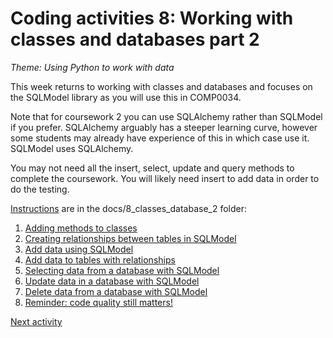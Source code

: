 # Coding activities 8: Working with classes and databases part 2

_*Theme: Using Python to work with data*_

This week returns to working with classes and databases and focuses on the SQLModel library as you will use this in
COMP0034.

Note that for coursework 2 you can use SQLAlchemy rather than SQLModel if you prefer. SQLAlchemy arguably has a steeper
learning curve, however some students may already have experience of this in which case use it. SQLModel uses SQLAlchemy.

You may not need all the insert, select, update and query methods to complete the coursework. You will likely
need insert to add data in order to do the testing.

[Instructions](8-0-instructions.md) are in the docs/8_classes_database_2 folder:

1. [Adding methods to classes](8-01-methods.md)
2. [Creating relationships between tables in SQLModel](../future_weeks/8_classes_database_2/8-02-relationships.md)
3. [Add data using SQLModel](8-03-insert.md)
4. [Add data to tables with relationships](../future_weeks/8_classes_database_2/8-04-insert-multiple.md)
5. [Selecting data from a database with SQLModel](../future_weeks/8_classes_database_2/8-05-select.md)
6. [Update data in a database with SQLModel](../future_weeks/8_classes_database_2/8-07-update.md)
7. [Delete data from a database with SQLModel](../future_weeks/8_classes_database_2/8-06-delete.md)
8. [Reminder: code quality still matters!](../future_weeks/8_classes_database_2/8-08-quality.md)

[Next activity](8-01-methods.md)